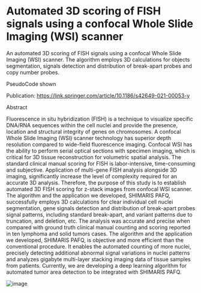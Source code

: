 # Automated 3D scoring of FISH signals using a confocal Whole Slide Imaging (WSI) scanner

An automated 3D scoring of FISH signals using a confocal Whole Slide Imaging (WSI) scanner. The algorithm employs 3D calculations for objects segmentation, signals detection and distribution of break-apart probes and copy number probes.

PseudoCode shown

Publication: https://link.springer.com/article/10.1186/s42649-021-00053-y

Abstract


Fluorescence in situ hybridization (FISH) is a technique to visualize specific DNA/RNA sequences within the cell nuclei and provide the presence, location and structural integrity of genes on chromosomes. A confocal Whole Slide Imaging (WSI) scanner technology has superior depth resolution compared to wide-field fluorescence imaging. Confocal WSI has the ability to perform serial optical sections with specimen imaging, which is critical for 3D tissue reconstruction for volumetric spatial analysis. The standard clinical manual scoring for FISH is labor-intensive, time-consuming and subjective. Application of multi-gene FISH analysis alongside 3D imaging, significantly increase the level of complexity required for an accurate 3D analysis. Therefore, the purpose of this study is to establish automated 3D FISH scoring for z-stack images from confocal WSI scanner. The algorithm and the application we developed, SHIMARIS PAFQ, successfully employs 3D calculations for clear individual cell nuclei segmentation, gene signals detection and distribution of break-apart probes signal patterns, including standard break-apart, and variant patterns due to truncation, and deletion, etc. The analysis was accurate and precise when compared with ground truth clinical manual counting and scoring reported in ten lymphoma and solid tumors cases. The algorithm and the application we developed, SHIMARIS PAFQ, is objective and more efficient than the conventional procedure. It enables the automated counting of more nuclei, precisely detecting additional abnormal signal variations in nuclei patterns and analyzes gigabyte multi-layer stacking imaging data of tissue samples from patients. Currently, we are developing a deep learning algorithm for automated tumor area detection to be integrated with SHIMARIS PAFQ.




![image](https://github.com/user-attachments/assets/db1e14ce-363a-4005-bde0-0f470591b6a3)





